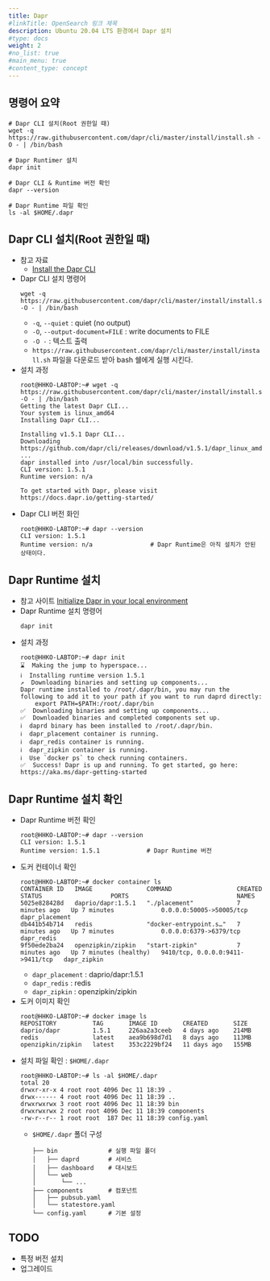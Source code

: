 ```yaml
---
title: Dapr
#linkTitle: OpenSearch 링크 제목
description: Ubuntu 20.04 LTS 환경에서 Dapr 설치
#type: docs
weight: 2
#no_list: true
#main_menu: true
#content_type: concept
---
```


## 명령어 요약
```shell
# Dapr CLI 설치(Root 권한일 때)
wget -q https://raw.githubusercontent.com/dapr/cli/master/install/install.sh -O - | /bin/bash

# Dapr Runtimer 설치
dapr init

# Dapr CLI & Runtime 버전 확인
dapr --version

# Dapr Runtime 파일 확인
ls -al $HOME/.dapr
```

## Dapr CLI 설치(Root 권한일 때)
- 참고 자료
  - [Install the Dapr CLI](https://docs.dapr.io/getting-started/install-dapr-cli/)
- Dapr CLI 설치 명령어
  ```shell
  wget -q https://raw.githubusercontent.com/dapr/cli/master/install/install.sh -O - | /bin/bash
  ```
  - `-q`, `--quiet` : quiet (no output)
  - `-O`, `--output-document=FILE` : write documents to FILE
  - `-O -` : 텍스트 출력
  - `https://raw.githubusercontent.com/dapr/cli/master/install/install.sh` 파일을 다운로드 받아 bash 쉘에게 실행 시킨다.
- 설치 과정
  ```shell
  root@HHKO-LABTOP:~# wget -q https://raw.githubusercontent.com/dapr/cli/master/install/install.sh -O - | /bin/bash
  Getting the latest Dapr CLI...
  Your system is linux_amd64
  Installing Dapr CLI...
  
  Installing v1.5.1 Dapr CLI...
  Downloading https://github.com/dapr/cli/releases/download/v1.5.1/dapr_linux_amd64.tar.gz ...
  dapr installed into /usr/local/bin successfully.
  CLI version: 1.5.1
  Runtime version: n/a
  
  To get started with Dapr, please visit https://docs.dapr.io/getting-started/
  ```
- Dapr CLI 버전 화인
  ```shell
  root@HHKO-LABTOP:~# dapr --version
  CLI version: 1.5.1
  Runtime version: n/a                # Dapr Runtime은 아직 설치가 안된 상태이다.
  ```

## Dapr Runtime 설치
- 참고 사이트
  [Initialize Dapr in your local environment](https://docs.dapr.io/getting-started/install-dapr-selfhost/)
- Dapr Runtime 설치 명령어
  ```shell
  dapr init
  ```
- 설치 과정
  ```shell
  root@HHKO-LABTOP:~# dapr init
  ⌛  Making the jump to hyperspace...
  ℹ️  Installing runtime version 1.5.1
  ↗  Downloading binaries and setting up components...
  Dapr runtime installed to /root/.dapr/bin, you may run the following to add it to your path if you want to run daprd directly:
      export PATH=$PATH:/root/.dapr/bin
  ✅  Downloading binaries and setting up components...
  ✅  Downloaded binaries and completed components set up.
  ℹ️  daprd binary has been installed to /root/.dapr/bin.
  ℹ️  dapr_placement container is running.
  ℹ️  dapr_redis container is running.
  ℹ️  dapr_zipkin container is running.
  ℹ️  Use `docker ps` to check running containers.
  ✅  Success! Dapr is up and running. To get started, go here: https://aka.ms/dapr-getting-started
  ```

## Dapr Runtime 설치 확인
- Dapr Runtime 버전 확인
  ```shell
  root@HHKO-LABTOP:~# dapr --version
  CLI version: 1.5.1
  Runtime version: 1.5.1             # Dapr Runtime 버전
  ```
- 도커 컨테이너 확인
  ```shell
  root@HHKO-LABTOP:~# docker container ls
  CONTAINER ID   IMAGE               COMMAND                  CREATED         STATUS                   PORTS                              NAMES
  5025e828428d   daprio/dapr:1.5.1   "./placement"            7 minutes ago   Up 7 minutes             0.0.0.0:50005->50005/tcp           dapr_placement
  db441b54b714   redis               "docker-entrypoint.s…"   7 minutes ago   Up 7 minutes             0.0.0.0:6379->6379/tcp             dapr_redis
  9f50ede2ba24   openzipkin/zipkin   "start-zipkin"           7 minutes ago   Up 7 minutes (healthy)   9410/tcp, 0.0.0.0:9411->9411/tcp   dapr_zipkin
  ```
  - `dapr_placement` : daprio/dapr:1.5.1
  - `dapr_redis` : redis
  - `dapr_zipkin` : openzipkin/zipkin
- 도커 이미지 확인
  ```shell
  root@HHKO-LABTOP:~# docker image ls
  REPOSITORY          TAG       IMAGE ID       CREATED       SIZE
  daprio/dapr         1.5.1     226aa2a3ceeb   4 days ago    214MB
  redis               latest    aea9b698d7d1   8 days ago    113MB
  openzipkin/zipkin   latest    353c2229bf24   11 days ago   155MB
  ```
- 설치 파일 확인 : `$HOME/.dapr`
  ```shell
  root@HHKO-LABTOP:~# ls -al $HOME/.dapr
  total 20
  drwxr-xr-x 4 root root 4096 Dec 11 18:39 .
  drwx------ 4 root root 4096 Dec 11 18:39 ..
  drwxrwxrwx 3 root root 4096 Dec 11 18:39 bin
  drwxrwxrwx 2 root root 4096 Dec 11 18:39 components
  -rw-r--r-- 1 root root  187 Dec 11 18:39 config.yaml
  ```
  - `$HOME/.dapr` 폴더 구성
    ```shell
    ├── bin              # 실행 파일 폴더
    │   ├── daprd        # 서비스
    │   ├── dashboard    # 대시보드
    │   └── web
    │       └── ...
    ├── components       # 컴포넌트
    │   ├── pubsub.yaml
    │   └── statestore.yaml
    └── config.yaml      # 기본 설정
    ```
    
## TODO
- 특정 버전 설치
- 업그레이드
